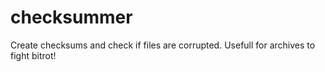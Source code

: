 checksummer
===========

Create checksums and check if files are corrupted. Usefull for archives to fight bitrot!
